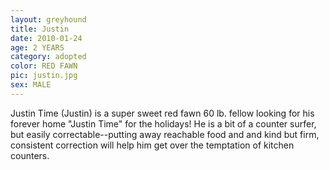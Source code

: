 ```yaml
---
layout: greyhound
title: Justin
date: 2010-01-24
age: 2 YEARS
category: adopted
color: RED FAWN
pic: justin.jpg
sex: MALE
---
```


Justin Time (Justin) is a super sweet red fawn 60 lb. fellow looking for his forever home "Justin Time" for the
holidays!  He is a bit of a counter surfer, but easily correctable--putting away reachable food and and kind but firm,
consistent correction will help him get over the temptation of kitchen counters.
